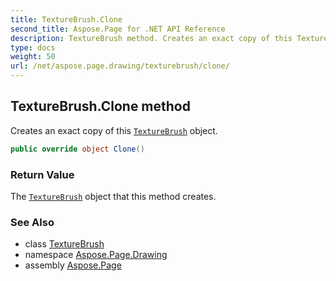 ```yaml
---
title: TextureBrush.Clone
second_title: Aspose.Page for .NET API Reference
description: TextureBrush method. Creates an exact copy of this TextureBrush object
type: docs
weight: 50
url: /net/aspose.page.drawing/texturebrush/clone/
---
```

## TextureBrush.Clone method

Creates an exact copy of this [`TextureBrush`](../) object.

```csharp
public override object Clone()
```

### Return Value

The [`TextureBrush`](../) object that this method creates.

### See Also

* class [TextureBrush](../)
* namespace [Aspose.Page.Drawing](../../texturebrush/)
* assembly [Aspose.Page](../../../)


